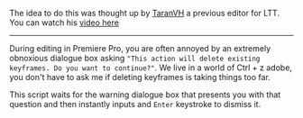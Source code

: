 The idea to do this was thought up by [TaranVH](https://github.com/TaranVH/2nd-keyboard) a previous editor for LTT. You can watch his [video here](https://www.youtube.com/watch?v=GZEoss4XIgc)
***
During editing in Premiere Pro, you are often annoyed by an extremely obnoxious dialogue box asking `"This action will delete existing keyframes. Do you want to continue?"`. We live in a world of Ctrl + z adobe, you don't have to ask me if deleting keyframes is taking things too far.

This script waits for the warning dialogue box that presents you with that question and then instantly inputs and `Enter` keystroke to dismiss it.